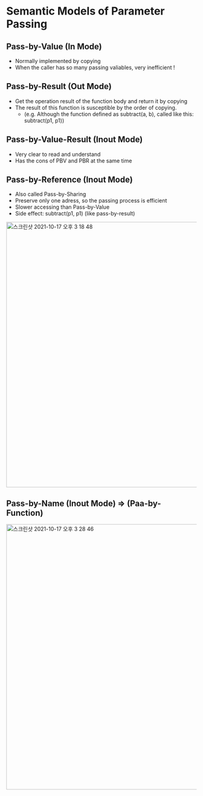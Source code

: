 # Semantic Models of Parameter Passing

## Pass-by-Value (In Mode)
- Normally implemented by copying
- When the caller has so many passing valiables, very inefficient !

## Pass-by-Result (Out Mode)
- Get the operation result of the function body and return it by copying
- The result of this function is susceptible by the order of copying.
  - (e.g. Although the function defined as subtract(a, b), called like this: subtract(p1, p1))

## Pass-by-Value-Result (Inout Mode)
- Very clear to read and understand
- Has the cons of PBV and PBR at the same time

## Pass-by-Reference (Inout Mode)
- Also called Pass-by-Sharing
- Preserve only one adress, so the passing process is efficient
- Slower accessing than Pass-by-Value
- Side effect: subtract(p1, p1) (like pass-by-result)

<img width="700" alt="스크린샷 2021-10-17 오후 3 18 48" src="https://user-images.githubusercontent.com/39653584/137614239-ba8d2401-a10e-451d-ad93-472d35c28488.png">

## Pass-by-Name (Inout Mode) => (Paa-by-Function)
<img width="700" alt="스크린샷 2021-10-17 오후 3 28 46" src="https://user-images.githubusercontent.com/39653584/137614458-269b8aa0-2ddc-4b4a-90b5-75c11de6ce6e.png">
